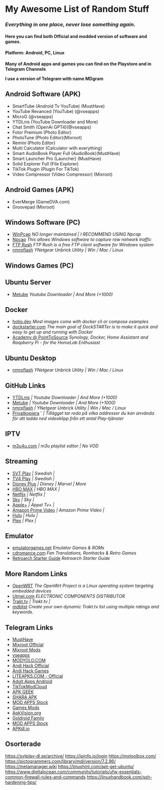 # My Awesome List of Random Stuff ##

### *Everything in one place, never lose something again*.

#### Here you can find both Official and modded version of software and games.

#### Platform: Android, PC, Linux

**Many of Android apps and games you can find on the Playstore and in Telegram Channels**

**I use a version of Telegram with name MDgram**
  
## Android Software (APK)
- SmartTube (Android Tv YouTube) (MustHave)
- YouTube Revanced (YouTube) (@vseapps)
- MicroG (@vseapps)
- YTDLnis (YouTube Downloader and More)
- Chat Smith (OpenAi GPT4)(@vseapps)
- Fotor Premium (Photo Editor)
- PhotoTune (Photo Editor)(Mixroot)
- Remini (Photo Editor)
- Multi Calculator (Calculator with everything)
- Smart AudioBook Player Full (AudioBook)(MustHave)
- Smart Launcher Pro (Launcher) (MustHave)
- Solid Explorer Full (File Explorer)
- TikTok Plugin (Plugin For TikTok)
- Video Compressor (Video Compressor) (Mixroot)

## Android Games (APK)
- EverMerge (GameDVA.com)
- Groovepad (Mixroot)

## Windows Software (PC)
- [WinPcap](https://www.winpcap.org/)
   *NO longer maintained | I RECOMMEND USING Npcap*
- [Npcap](https://npcap.com/)
   *This allows Windows software to capture raw network traffic*
- [FTP Rush](https://www.wftpserver.com/)
   *FTP Rush is a free FTP client software for Windows system*
- [nmrpflash](https://github.com/jclehner/nmrpflash)
   *YNetgear Unbrick Utility | Win / Mac / Linux*
  
## Windows Games (PC)

## Ubuntu Server 
- [Metube](https://github.com/alexta69/metube)
  *Youtube Downloader | And More (+1000)*
  
## Docker 
- [hotio.dev](https://hotio.dev/)
  *Most images come with docker cli or compose examples*
- [dockstarter.com](https://dockstarter.com/)
  *The main goal of DockSTARTer is to make it quick and easy to get up and running with Docker*
- [Academy @ PointToSource](https://academy.pointtosource.com/)
  *Synology, Docker, Home Assistant and Raspberry Pi - for the HomeLab Enthusiast*

## Ubuntu Desktop
- [nmrpflash](https://github.com/jclehner/nmrpflash)
  *YNetgear Unbrick Utility | Win / Mac / Linux*
  
## GitHub Links 
- [YTDLnis](https://github.com/deniscerri/ytdlnis)
  *| Youtube Downloader | And More (+1000)*
- [Metube](https://github.com/alexta69/metube)
   *| Youtube Downloader | And More (+1000)*
- [nmrpflash](https://github.com/jclehner/nmrpflash)
   *| YNetgear Unbrick Utility | Win / Mac / Linux*
- [Privatkopiera](https://stefansundin.github.io/privatkopiera/) '
  *| Tillägget tar reda på vilka addresser du kan använda för att ladda ned videoklipp från ett antal Play-tjänster*
  
## IPTV 
- [m3u4u.com](https://m3u4u.com/)
  *| m3u playlist editor | No VOD*

## Streaming
- [SVT Play](https://www.svtplay.se)
  *| Swedish |*
- [TV4 Play](https://www.tv4play.se)
  *| Swedish |*
- [Disney Plus](https://www.disneyplus.com)
  *| Disney | Marvel | More*
- [HBO MAX](https://www.hbomax.com)
  *| HBO MAX |*
- [Netflix](https://www.netflix.com)
  *| Netflix |*
- [Sky](https://www.sky.com/)
  *| Sky |*
- [Apple+](https://www.apple.com/apple-tv-plus/)
  *| Appel Tv+ |*
- [Amazon Prime Video](https://www.primevideo.com)
  *| Amazon Prime Video |*
- [Hulu](https://www.hulu.com)
  *| Hulu |*
- [Plex](https://www.plex.tv)
  *| Plex |*
  
## Emulator
- [emulatorgames.net](https://www.emulatorgames.net/)
   *Emulator Games & ROMs*
- [cdromance.com](https://cdromance.com/)
   *Fan Translations, Romhacks & Retro Games*
- [Retroarch Starter Guide](https://retrogamecorps.com/2022/02/28/retroarch-starter-guide/)
   *Retroarch Starter Guide*
  
## More Random Links
- [OpenWRT](https://openwrt.org/)
   *The OpenWrt Project is a Linux operating system targeting embedded devices*
- [Utmel.com](https://www.utmel.com/)
  *ELECTRONIC COMPONENTS DISTRIBUTOR*
- [Trakt.tv](https://www.trakt.tv)
  *| Trakt.tv |*
- [mdblist](https://mdblist.com)
  *Create your own dynamic Trakt.tv list using multiple ratings and keywords.*

## Telegram Links
- [MustHave](https://t.me/Alexey070315)
- [Mixroot Official](https://t.me/mixroot_Official)
- [Mixroot Mods](https://t.me/Mixrootmods)
- [vseapps](https://t.me/vseapps)
- [MODYOLO.COM](https://t.me/modyolo_official)
- [Andi Hack Official](https://t.me/andihack_mods)
- [Andi Hack Games](https://t.me/Android_hacked_games)
- [LITEAPKS.COM - Official](https://t.me/liteapks)
- [Adult Apps Android](https://t.me/Adult_Apps_Android_Hacked_Games)
- [TikTokModCloud](https://t.me/TikTokModCloud)
- [APK GEEK](https://t.me/ApkGeek)
- [SHARA APK](https://t.me/SharaAPK)
- [MOD APPS Stock](https://t.me/MOD_APPS_Stock)
- [Games Mods](https://t.me/All_GamesMods)
- [ApkVision.org](https://t.me/apkvision)
- [Goldroid Family](https://t.me/apkmodyfamily)
- [MOD APPS Stock](https://t.me/MOD_APPS_Stock)
- [APKdl.io](https://t.me/apkdl_mod_io)

## Osorterade
https://svtplay-dl.se/archive/
https://ipinfo.io/login
https://mxtoolbox.com/
https://pictogrammers.com/library/mdi/version/7.2.96/
https://metamanager.wiki
https://linuxhint.com/apt-get-ubuntu/
https://www.digitalocean.com/community/tutorials/ufw-essentials-common-firewall-rules-and-commands
https://linuxhandbook.com/ssh-hardening-tips/





